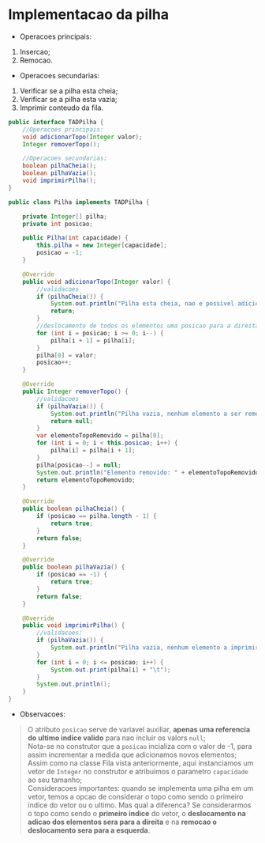 # Implementacao da pilha
- Operacoes principais:
1. Insercao;
2. Remocao.

- Operacoes secundarias:
1. Verificar se a pilha esta cheia;
2. Verificar se a pilha esta vazia;
3. Imprimir conteudo da fila.

```java
public interface TADPilha {
    //Operacoes principais:
    void adicionarTopo(Integer valor);
    Integer removerTopo();

    //Operacoes secundarias:
    boolean pilhaCheia();
    boolean pilhaVazia();
    void imprimirPilha();
}
```

```java
public class Pilha implements TADPilha {

    private Integer[] pilha;
    private int posicao;

    public Pilha(int capacidade) {
        this.pilha = new Integer[capacidade];
        posicao = -1;
    }

    @Override
    public void adicionarTopo(Integer valor) {
        //validacoes
        if (pilhaCheia()) {
            System.out.println("Pilha esta cheia, nao e possivel adicionar mais elementos.");
            return;
        }
        //deslocamento de todos os elementos uma posicao para a direita
        for (int i = posicao; i >= 0; i--) {
            pilha[i + 1] = pilha[i];
        }
        pilha[0] = valor;
        posicao++;
    }

    @Override
    public Integer removerTopo() {
        //validacoes
        if (pilhaVazia()) {
            System.out.println("Pilha vazia, nenhum elemento a ser removido.");
            return null;
        }
        var elementoTopoRemovido = pilha[0];
        for (int i = 0; i < this.posicao; i++) {
            pilha[i] = pilha[i + 1];
        }
        pilha[posicao--] = null;
        System.out.println("Elemento removido: " + elementoTopoRemovido);
        return elementoTopoRemovido;
    }

    @Override
    public boolean pilhaCheia() {
        if (posicao == pilha.length - 1) {
            return true;
        }
        return false;
    }

    @Override
    public boolean pilhaVazia() {
        if (posicao == -1) {
            return true;
        }
        return false;
    }

    @Override
    public void imprimirPilha() {
        //validacoes:
        if (pilhaVazia()) {
            System.out.println("Pilha vazia, nenhum elemento a imprimir.");
        }
        for (int i = 0; i <= posicao; i++) {
            System.out.print(pilha[i] + "\t");
        }
        System.out.println();
    }
}
```

- Observacoes:
> O atributo `posicao` serve de variavel auxiliar, **apenas uma referencia do ultimo indice valido** para nao incluir os valors `null`; <br>
> Nota-se no construtor que a `posicao` incializa com o valor de -1, para assim incrementar a medida que adicionamos novos elementos; <br>
> Assim como na classe Fila vista anteriormente, aqui instanciamos um vetor de `Integer` no construtor e atribuimos o parametro `capacidade` ao seu tamanho; <br>
> Consideracoes importantes: quando se implementa uma pilha em um vetor, temos a opcao de considerar o topo como sendo o primeiro indice do vetor ou o ultimo. Mas qual a diferenca? Se considerarmos o topo como sendo o **primeiro indice** do vetor, o **deslocamento na adicao dos elementos sera para a direita** e na **remocao o deslocamento sera para a esquerda**. <br>
> 
